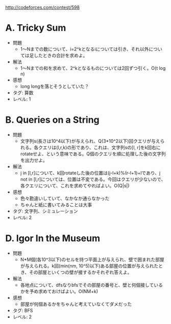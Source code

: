 http://codeforces.com/contest/598

# A. Tricky Sum

- 問題
    - 1〜Nまでの数について、i=2^kとなるiについては引き、それ以外については足したときの合計を求めよ。
- 解法
    - 1〜Nまでの和を求めて、2^kとなるものについては2回ずつ引く。O(t log n)
- 感想
    - long longを落とそうとしていた？
- タグ: 算数
- レベル: 1

# B. Queries on a String

- 問題
    - 文字列s(長さは10^4以下)が与えられ、Q(3\*10^2以下)回クエリが与えられる。各クエリは(l,r,k)の形であり、これは、文字列sの[l, r]をk回右にrotateせよ、という意味である。Q個のクエリを順に処理した後の文字列を出力せよ。
- 解法
    - j in [l,r]について、k回rotateした後の位置は(j-l+k)%(r-l+1)+lであり、j not in [l,r]については、位置は不変である。今回はクエリが少ないので、各クエリについて、これを求めてやればよい。O(Q|s|)
- 感想
    - 色々勘違いしていて、なかなか通らなかった
    - ちゃんと紙に書いてみることは大事
- タグ: 文字列、シミュレーション
- レベル: 2

# D. Igor In the Museum

- 問題
    - N\*M個(各10^3以下)のセルを持つ平面上が与えられ、壁で囲まれた部屋が与えられる。k回(min(nm, 10^5)以下)ある部屋の位置が与えられたとき、その部屋といくつの壁が接するかそれぞれ答えよ。
- 解法
    - 各地点について、dfsなりbfsでその部屋の番号と、壁と何個接しているかを予め求めておけばよい。O(NM+k)
- 感想
    - 部屋が何個あるかをちゃんと考えていなくてダメだった
- タグ: BFS
- レベル: 2
